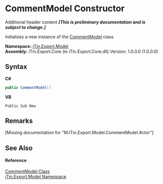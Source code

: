 # CommentModel Constructor 
Additional header content _**\[This is preliminary documentation and is subject to change.\]**_

Initializes a new instance of the <a href="66ffdea2-01bf-5e72-5880-6ae3681f9145">CommentModel</a> class

**Namespace:**&nbsp;<a href="ef57ffcc-e95e-b212-5a46-9aa6f5a3511f">iTin.Export.Model</a><br />**Assembly:**&nbsp;iTin.Export.Core (in iTin.Export.Core.dll) Version: 1.0.0.0 (1.0.0.0)

## Syntax

**C#**<br />
``` C#
public CommentModel()
```

**VB**<br />
``` VB
Public Sub New
```


## Remarks
\[Missing <remarks> documentation for "M:iTin.Export.Model.CommentModel.#ctor"\]

## See Also


#### Reference
<a href="66ffdea2-01bf-5e72-5880-6ae3681f9145">CommentModel Class</a><br /><a href="ef57ffcc-e95e-b212-5a46-9aa6f5a3511f">iTin.Export.Model Namespace</a><br />
